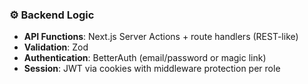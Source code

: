 ### ⚙️ Backend Logic

* **API Functions**: Next.js Server Actions + route handlers (REST-like)
* **Validation**: Zod
* **Authentication**: BetterAuth (email/password or magic link)
* **Session**: JWT via cookies with middleware protection per role
